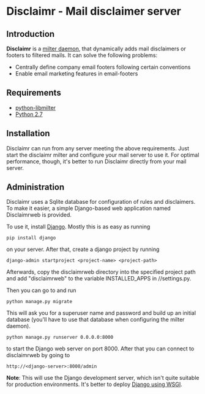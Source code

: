 # Disclaimr - Mail disclaimer server

## Introduction

**Disclaimr** is a [milter daemon](https://www.milter.org/), that dynamically adds mail disclaimers or footers to filtered mails.
 It can solve the following problems:

* Centrally define company email footers following certain conventions
* Enable email marketing features in email-footers

## Requirements

* [python-libmilter](https://github.com/crustymonkey/python-libmilter)
* [Python 2.7](https://www.python.org)

## Installation

Disclaimr can run from any server meeting the above requirements. Just start the disclaimr milter and configure your mail 
server to use it. For optimal performance, though, it's better to run Disclaimr directly from your mail server. 

## Administration

Disclaimr uses a Sqlite database for configuration of rules and disclaimers. To make it easier, 
a simple Django-based web application named Disclaimrweb is provided.

To use it, install [Django](https://www.djangoproject.com). Mostly this is as easy as running

    pip install django

on your server. After that, create a django project by running

    django-admin startproject <project-name> <project-path>

Afterwards, copy the disclaimrweb directory into the specified project path and add "disclaimrweb" to the variable 
INSTALLED_APPS in <project-path>/<project-name>/settings.py.

Then you can go to <project-path> and run

    python manage.py migrate

This will ask you for a superuser name and password and build up an initial database (you'll have to use that database when 
configuring the milter daemon). 

    python manage.py runserver 0.0.0.0:8000

to start the Django web server on port 8000. After that you can connect to disclaimrweb by going to

    http://<django-server>:8000/admin

**Note**: This will use the Django development server, which isn't quite suitable for production environments. It's better to 
deploy [Django using WSGI](https://docs.djangoproject.com/en/1.7/howto/deployment/wsgi/).
